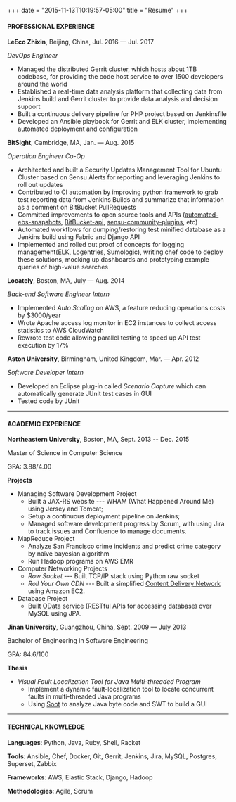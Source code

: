 +++
date = "2015-11-13T10:19:57-05:00"
title = "Resume"
+++

#### PROFESSIONAL EXPERIENCE

**LeEco Zhixin**, Beijing, China, Jul. 2016 — Jul. 2017

*DevOps Engineer*

* Managed the distributed Gerrit cluster, which hosts about 1TB codebase, for providing the code host service to over 1500 developers around the world
* Established a real-time data analysis platform that collecting data from Jenkins build and Gerrit cluster to provide data analysis and decision support
* Built a continuous delivery pipeline for PHP project based on Jenkinsfile
* Developed an Ansible playbook for Gerrit and ELK cluster, implementing automated deployment and configuration

**BitSight**, Cambridge, MA, Jan. — Aug. 2015

*Operation Engineer Co-Op*

* Architected and built a Security Updates Management Tool for Ubuntu Cluster based on Sensu Alerts for reporting and leveraging Jenkins to roll out updates
* Contributed to CI automation by improving python framework to grab test reporting data from Jenkins Builds and summarize that information as a comment on BitBucket PullRequests
* Committed improvements to open source tools and APIs ([automated-ebs-snapshots](https://github.com/skymill/automated-ebs-snapshots), [BitBucket-api](https://github.com/CBitLabs/BitBucket-api), [sensu-community-plugins](https://github.com/sensu/sensu-community-plugins), etc)
* Automated workflows for dumping/restoring test minified database as a Jenkins build using Fabric and Django API
* Implemented and rolled out proof of concepts for logging management(ELK, Logentries, Sumologic), writing chef code to deploy these solutions, mocking up dashboards and prototyping example queries of high-value searches

**Locately**, Boston, MA, July — Aug. 2014

*Back-end Software Engineer Intern*

* Implemented *Auto Scaling* on AWS, a feature reducing operations costs by $3000/year
* Wrote Apache access log monitor in EC2 instances to collect access statistics to AWS CloudWatch
* Rewrote test code allowing parallel testing to speed up API test execution by 17%

**Aston University**, Birmingham, United Kingdom, Mar. — Apr. 2012

*Software Developer Intern*

* Developed an Eclipse plug-in called *Scenario Capture* which can automatically generate JUnit test cases in GUI
* Tested code by JUnit

---
#### ACADEMIC EXPERIENCE

**Northeastern University**, Boston, MA, Sept. 2013 -- Dec. 2015

Master of Science in Computer Science

GPA: 3.88/4.00

**Projects**

* Managing Software Development Project
	* Built a JAX-RS website --- WHAM (What Happened Around Me) using Jersey and Tomcat;
	* Setup a continuous deployment pipeline on Jenkins;
	* Managed software development progress by Scrum, with using Jira to track issues and Confluence to manage documents.
* MapReduce Project
	* Analyze San Francisco crime incidents and predict crime category by naïve bayesian algorithm
	* Run Hadoop programs on AWS EMR
*  Computer Networking Projects
	* *Row Socket* ---  Built TCP/IP stack using Python raw socket
	* *Roll Your Own CDN* --- Built a simplified [Content Delivery Network](https://en.wikipedia.org/wiki/Content_delivery_network) using Amazon EC2.
* Database Project
	* Built [OData](http://www.odata.org/) service (RESTful APIs for accessing database) over MySQL using JPA.

**Jinan University**, Guangzhou, China, Sept. 2009 — July 2013

Bachelor of Engineering in Software Engineering

GPA: 84.6/100

**Thesis**

* *Visual Fault Localization Tool for Java Multi-threaded Program*
	* Implement a dynamic fault-localization tool to locate concurrent faults in multi-threaded Java programs
	* Using [Soot](https://sable.github.io/soot/) to analyze Java byte code and SWT to build a GUI

---
#### TECHNICAL KNOWLEDGE
**Languages**:
Python, Java, Ruby, Shell, Racket

**Tools**:
Ansible, Chef, Docker, Git, Gerrit, Jenkins, Jira, MySQL, Postgres, Superset, Zabbix

**Frameworks**:
AWS, Elastic Stack, Django, Hadoop

**Methodologies**:
Agile, Scrum

